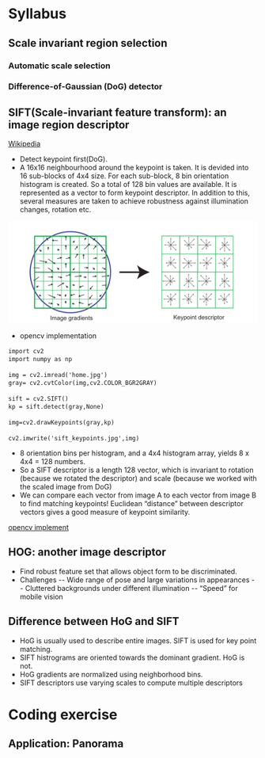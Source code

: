 # Syllabus

## Scale invariant region selection
### Automatic scale selection
### Difference-of-Gaussian (DoG) detector
## SIFT(Scale-invariant feature transform): an image region descriptor
[Wikipedia](https://en.wikipedia.org/wiki/Scale-invariant_feature_transform)
- Detect keypoint first(DoG).
- A 16x16 neighbourhood around the keypoint is taken. It is devided into 16 sub-blocks of 4x4 size. For each sub-block, 8 bin orientation histogram is created. So a total of 128 bin values are available. It is represented as a vector to form keypoint descriptor. In addition to this, several measures are taken to achieve robustness against illumination changes, rotation etc.

![sift](https://github.com/yinyuecheng1/Computer_Vision_Foundation/raw/master/Feature_Descriptors/snapshot/1.png)

- opencv implementation
```
import cv2
import numpy as np

img = cv2.imread('home.jpg')
gray= cv2.cvtColor(img,cv2.COLOR_BGR2GRAY)

sift = cv2.SIFT()
kp = sift.detect(gray,None)

img=cv2.drawKeypoints(gray,kp)

cv2.imwrite('sift_keypoints.jpg',img)
```
- 8 orientation bins per histogram, and a 4x4 histogram array, yields 8 x 4x4 = 128 numbers.
- So a SIFT descriptor is a length 128 vector, which is invariant to rotation (because we rotated the descriptor) and scale (because
we worked with the scaled image from DoG)
- We can compare each vector from image A to each vector from image B to find matching keypoints! Euclidean “distance” between descriptor vectors gives a good measure of keypoint similarity.

[opencv implement](https://opencv-python-tutroals.readthedocs.io/en/latest/py_tutorials/py_feature2d/py_sift_intro/py_sift_intro.html)
## HOG: another image descriptor
- Find robust feature set that allows object form to be discriminated.
- Challenges
-- Wide range of pose and large variations in appearances
-- Cluttered backgrounds under different illumination
-- “Speed” for mobile vision
## Difference between HoG and SIFT
- HoG is usually used to describe entire images. SIFT is used for key point matching.
- SIFT histrograms are oriented towards the dominant gradient. HoG is not.
- HoG gradients are normalized using neighborhood bins.
- SIFT descriptors use varying scales to compute multiple descriptors
# Coding exercise
## Application: Panorama
